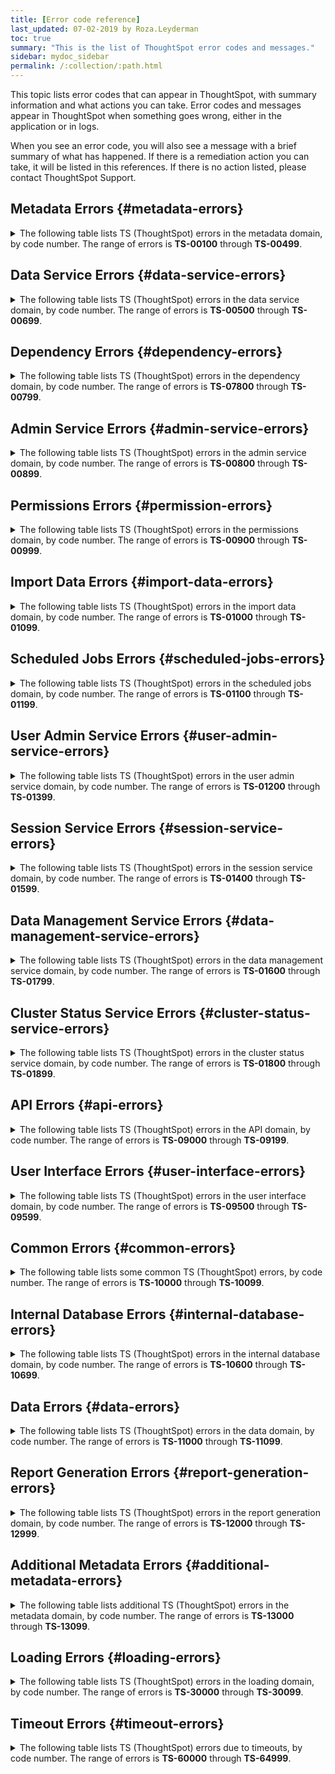 ```yaml
---
title: [Error code reference]
last_updated: 07-02-2019 by Roza.Leyderman
toc: true
summary: "This is the list of ThoughtSpot error codes and messages."
sidebar: mydoc_sidebar
permalink: /:collection/:path.html
---
```

This topic lists error codes that can appear in ThoughtSpot, with summary information and what actions you can take.
Error codes and messages appear in ThoughtSpot when something goes wrong, either in the application or in logs.

When you see an error code, you will also see a message with a brief summary of what has happened. If there is a remediation action you can take, it will be listed in this references. If there is no action listed, please contact ThoughtSpot Support.

## Metadata Errors {#metadata-errors}
<details>
<summary>The following table lists TS (ThoughtSpot) errors in the metadata domain, by code number. The range of errors is <strong>TS-00100</strong> through <strong>TS-00499</strong>.</summary>
<table>
<colgroup>
<col width="10%" />
<col width="10%" />
<col width="35%" />
<col width="35%" />
<col width="10%" />
</colgroup>
  <tr>
    <th>Code</th>
    <th>Severity</th>
    <th>Summary</th>
    <th>Details</th>
    <th>Action</th>
  </tr>
  <tr>
    <td>TS-00100</td>
    <td>INFO</td>
    <td>Success. {1} has been added to {2}. \# {1} – name of visualization \# {2} – {name/link to pinboard}</td>
    <td>None</td>
    <td>None</td>
  </tr>
  <tr>
    <td>TS-00101</td>
    <td>ERROR</td>
    <td>Failure adding {1} to {2}</td>
    <td>Visualization could not be added to {2} \# {1} – name of visualization \# {2} – name/link to pinboard</td>
    <td>None</td>
  </tr>
  <tr>
    <td>TS-00102</td>
    <td>ERROR</td>
    <td>Failure adding {1} to {2} due to corruption</td>
    <td>{1} could not be added to {2} as the pinboard has one or more invalid visualizations</td>
    <td>Please try again after removing the invalid visualization(s) from {2} \# {1} – name of visualization \# {2} – name/link to pinboard</td>
  </tr>
  <tr>
    <td>TS-00103</td>
    <td>INFO</td>
    <td>Success. Visualization has been deleted from {1}. 1 – name/link to pinboard</td>
    <td>None</td>
    <td>None</td>
  </tr>
  <tr>
    <td>TS-00104</td>
    <td>ERROR</td>
    <td>Failure deleting visual from {1}</td>
    <td>Visualization could not be deleted from the pinboard. 1 – name/link to pinboard</td>
    <td>None</td>
  </tr>
  <tr>
    <td>TS-00105</td>
    <td>ERROR</td>
    <td>Failure deleting visual from {1} due to corruption</td>
    <td>Visualization could not be deleted from {1} as the pinboard has one or more invalid visualizations. 1 – name/link to pinboard</td>
    <td>Please try again after removing the invalid visualization(s) from the pinboard</td>
  </tr>
  <tr>
    <td>TS-00106</td>
    <td>INFO</td>
    <td>Success. {1} created successfully. 1 – name/link to pinboard</td>
    <td>None</td>
    <td>None</td>
  </tr>
  <tr>
    <td>TS-00107</td>
    <td>ERROR</td>
    <td>Failure creating {1}. 1 – name/link to pinboard</td>
    <td>Uh oh. We’re not sure what happened. Please email the trace file to {adminEmail}.</td>
    <td>None</td>
  </tr>
  <tr>
    <td>TS-00108</td>
    <td>INFO</td>
    <td>Sticker created successfully.</td>
    <td>None</td>
    <td>None</td>
  </tr>
  <tr>
    <td>TS-00109</td>
    <td>ERROR</td>
    <td>Failure creating the sticker.</td>
    <td>Uh oh. We’re not sure what happened. Please email the trace file to {adminEmail}.</td>
    <td>None</td>
  </tr>
  <tr>
    <td>TS-00110</td>
    <td>INFO</td>
    <td>Sticker deleted successfully.</td>
    <td>None</td>
    <td>None</td>
  </tr>
  <tr>
    <td>TS-00111</td>
    <td>ERROR</td>
    <td>Failure deleting sticker.</td>
    <td>Uh oh. We’re not sure what happened. Please email the trace file to {adminEmail}.</td>
    <td>None</td>
  </tr>
  <tr>
    <td>TS-00112</td>
    <td>INFO</td>
    <td>Pinboards deleted successfully.</td>
    <td>None</td>
    <td>None</td>
  </tr>
  <tr>
    <td>TS-00113</td>
    <td>ERROR</td>
    <td>Failure deleting pinboards</td>
    <td>Uh oh. We’re not sure what happened. Please email the trace file to {adminEmail}.</td>
    <td>None</td>
  </tr>
  <tr>
    <td>TS-00114</td>
    <td>INFO</td>
    <td>Answers deleted successfully.</td>
    <td>None</td>
    <td>None</td>
  </tr>
  <tr>
    <td>TS-00115</td>
    <td>ERROR</td>
    <td>Failure deleting answers</td>
    <td>Uh oh. We’re not sure what happened. Please email the trace file to {adminEmail}.</td>
    <td>None</td>
  </tr>
  <tr>
    <td>TS-00116</td>
    <td>INFO</td>
    <td>Tables deleted successfully.</td>
    <td>None</td>
    <td>None</td>
  </tr>
  <tr>
    <td>TS-00117</td>
    <td>ERROR</td>
    <td>Failure deleting tables</td>
    <td>Uh oh. We’re not sure what happened. Please email the trace file to {adminEmail}.</td>
    <td>None</td>
  </tr>
  <tr>
    <td>TS-00118</td>
    <td>INFO</td>
    <td>Relationship created successfully.</td>
    <td>None</td>
    <td>None</td>
  </tr>
  <tr>
    <td>TS-00119</td>
    <td>ERROR</td>
    <td>Failure creating relationship</td>
    <td>Uh oh. We’re not sure what happened. Please email the trace file to {adminEmail}.</td>
    <td>None</td>
  </tr>
  <tr>
    <td>TS-00120</td>
    <td>INFO</td>
    <td>Relationship updated successfully.</td>
    <td>None</td>
    <td>None</td>
  </tr>
  <tr>
    <td>TS-00121</td>
    <td>ERROR</td>
    <td>Failure updating the relationship</td>
    <td>Uh oh. We’re not sure what happened. Please email the trace file to {adminEmail}.</td>
    <td>None</td>
  </tr>
  <tr>
    <td>TS-00122</td>
    <td>INFO</td>
    <td>Relationship deleted successfully.</td>
    <td>None</td>
    <td>None</td>
  </tr>
  <tr>
    <td>TS-00123</td>
    <td>ERROR</td>
    <td>Failure deleting the relationship</td>
    <td>Uh oh. We’re not sure what happened. Please email the trace file to {adminEmail}.</td>
    <td>None</td>
  </tr>
  <tr>
    <td>TS-00124</td>
    <td>ERROR</td>
    <td>Failure fetching details for table</td>
    <td>Uh oh. We’re not sure what happened. Please email the trace file to {adminEmail}.</td>
    <td>None</td>
  </tr>
  <tr>
    <td>TS-00125</td>
    <td>ERROR</td>
    <td>Failure fetching details for the tables</td>
    <td>Uh oh. We’re not sure what happened. Please email the trace file to {adminEmail}.</td>
    <td>None</td>
  </tr>
  <tr>
    <td>TS-00126</td>
    <td>ERROR</td>
    <td>Failure fetching details for datasource</td>
    <td>Uh oh. We’re not sure what happened. Please email the trace file to {adminEmail}.</td>
    <td>None</td>
  </tr>
  <tr>
    <td>TS-00127</td>
    <td>ERROR</td>
    <td>Failure fetching details for datasources</td>
    <td>Uh oh. We’re not sure what happened. Please email the trace file to {adminEmail}.</td>
    <td>None</td>
  </tr>
  <tr>
    <td>TS-00128</td>
    <td>ERROR</td>
    <td>Failure fetching details for metadata items</td>
    <td>Uh oh. We’re not sure what happened. Please email the trace file to {adminEmail}.</td>
    <td>None</td>
  </tr>
  <tr>
    <td>TS-00129</td>
    <td>ERROR</td>
    <td>Failure opening the answer</td>
    <td>Uh oh. We’re not sure what happened. Please email the trace file to {adminEmail}.</td>
    <td>None</td>
  </tr>
  <tr>
    <td>TS-00130</td>
    <td>ERROR</td>
    <td>Failure opening the pinboard</td>
    <td>Uh oh. We’re not sure what happened. Please email the trace file to {adminEmail}.</td>
    <td>None</td>
  </tr>
  <tr>
    <td>TS-00131</td>
    <td>ERROR</td>
    <td>Failure opening the worksheet</td>
    <td>Uh oh. We’re not sure what happened. Please email the trace file to {adminEmail}.</td>
    <td>None</td>
  </tr>
  <tr>
    <td>TS-00132</td>
    <td>INFO</td>
    <td>Table saved successfully.</td>
    <td>None</td>
    <td>None</td>
  </tr>
  <tr>
    <td>TS-00133</td>
    <td>ERROR</td>
    <td>There was a problem saving the table</td>
    <td>Uh oh. We’re not sure what happened. Please email the trace file to {adminEmail}.</td>
    <td>None</td>
  </tr>
  <tr>
    <td>TS-00134</td>
    <td>INFO</td>
    <td>Visualization update successful</td>
    <td>None</td>
    <td>None</td>
  </tr>
  <tr>
    <td>TS-00135</td>
    <td>ERROR</td>
    <td>Visualization failed to update</td>
    <td>Uh oh. We’re not sure what happened. Please email the trace file to {adminEmail}.</td>
    <td>None</td>
  </tr>
  <tr>
    <td>TS-00136</td>
    <td>INFO</td>
    <td>{1} saved 1 – name of answer</td>
    <td>None</td>
    <td>None</td>
  </tr>
  <tr>
    <td>TS-00137</td>
    <td>ERROR</td>
    <td>{1} could not be saved 1 – name of answer</td>
    <td>Uh oh. We’re not sure what happened. Please email the trace file to {adminEmail}.</td>
    <td>None</td>
  </tr>
  <tr>
    <td>TS-00138</td>
    <td>INFO</td>
    <td>{1} saved 1 - name of pinboard / link</td>
    <td>None</td>
    <td>None</td>
  </tr>
  <tr>
    <td>TS-00139</td>
    <td>ERROR</td>
    <td>{1} could not be saved 1 - name of pinboard / link</td>
    <td>Uh oh. We’re not sure what happened. Please email the trace file to {adminEmail}.</td>
    <td>None</td>
  </tr>
  <tr>
    <td>TS-00140</td>
    <td>INFO</td>
    <td>{1} saved 1 – name of worksheet</td>
    <td>None</td>
    <td>None</td>
  </tr>
  <tr>
    <td>TS-00141</td>
    <td>ERROR</td>
    <td>{1} could not be saved 1 – name of worksheet</td>
    <td>Uh oh. We’re not sure what happened. Please email the trace file to {adminEmail}.</td>
    <td>None</td>
  </tr>
  <tr>
    <td>TS-00142</td>
    <td>INFO</td>
    <td>{1} saved 1 – name of answer</td>
    <td>None</td>
    <td>None</td>
  </tr>
  <tr>
    <td>TS-00143</td>
    <td>ERROR</td>
    <td>{1} could not be saved</td>
    <td>Uh oh. We’re not sure what happened. Please email the trace file to {adminEmail}. 1 – name of answer</td>
    <td>None</td>
  </tr>
  <tr>
    <td>TS-00144</td>
    <td>INFO</td>
    <td>{1} saved 1 – name/link to pinboard</td>
    <td>None</td>
    <td>None</td>
  </tr>
  <tr>
    <td>TS-00145</td>
    <td>ERROR</td>
    <td>{1} could not be saved</td>
    <td>Uh oh. We’re not sure what happened. Please email the trace file to {adminEmail}. 1 – name of pinboard</td>
    <td>None</td>
  </tr>
  <tr>
    <td>TS-00146</td>
    <td>INFO</td>
    <td>Worksheet saved</td>
    <td>None</td>
    <td>None</td>
  </tr>
  <tr>
    <td>TS-00147</td>
    <td>ERROR</td>
    <td>Worksheet could not be saved</td>
    <td>Uh oh. We’re not sure what happened. Please email the trace file to {adminEmail}.</td>
    <td>None</td>
  </tr>
  <tr>
    <td>TS-00148</td>
    <td>INFO</td>
    <td>Sticker updated</td>
    <td>None</td>
    <td>None</td>
  </tr>
  <tr>
    <td>TS-00149</td>
    <td>ERROR</td>
    <td>The sticker could not be updated</td>
    <td>Uh oh. We’re not sure what happened. Please email the trace file to {adminEmail}.</td>
    <td>None</td>
  </tr>
  <tr>
    <td>TS-00150</td>
    <td>INFO</td>
    <td>Successfully assigned sticker</td>
    <td>None</td>
    <td>None</td>
  </tr>
  <tr>
    <td>TS-00151</td>
    <td>ERROR</td>
    <td>The sticker could not be assigned</td>
    <td>Uh oh. We’re not sure what happened. Please email the trace file to {adminEmail}.</td>
    <td>None</td>
  </tr>
  <tr>
    <td>TS-00152</td>
    <td>INFO</td>
    <td>Successfully unassigned sticker</td>
    <td>None</td>
    <td>None</td>
  </tr>
  <tr>
    <td>TS-00153</td>
    <td>ERROR</td>
    <td>The sticker could not be unassigned</td>
    <td>Uh oh. We’re not sure what happened. Please email the trace file to {adminEmail}.</td>
    <td>None</td>
  </tr>
  <tr>
    <td>TS-00154</td>
    <td>ERROR</td>
    <td>Failed to fetch metadata list</td>
    <td>Uh oh. We’re not sure what happened. Please email the trace file to {adminEmail}.</td>
    <td>None</td>
  </tr>
  <tr>
    <td>TS-00155</td>
    <td>ERROR</td>
    <td>Failed to fetch table list</td>
    <td>Uh oh. We’re not sure what happened. Please email the trace file to {adminEmail}.</td>
    <td>None</td>
  </tr>
  <tr>
    <td>TS-00156</td>
    <td>ERROR</td>
    <td>Failed to fetch relationship list</td>
    <td>Uh oh. We’re not sure what happened. Please email the trace file to {adminEmail}.</td>
    <td>None</td>
  </tr>
  <tr>
    <td>TS-00157</td>
    <td>ERROR</td>
    <td>Failed to fetch answer list</td>
    <td>Uh oh. We’re not sure what happened. Please email the trace file to {adminEmail}.</td>
    <td>None</td>
  </tr>
  <tr>
    <td>TS-00158</td>
    <td>ERROR</td>
    <td>Failed to fetch pinboard list</td>
    <td>Uh oh. We’re not sure what happened. Please email the trace file to {adminEmail}.</td>
    <td>None</td>
  </tr>
  <tr>
    <td>TS-00159</td>
    <td>ERROR</td>
    <td>Failed to fetch worksheet list</td>
    <td>Uh oh. We’re not sure what happened. Please email the trace file to {adminEmail}.</td>
    <td>None</td>
  </tr>
  <tr>
    <td>TS-00160</td>
    <td>ERROR</td>
    <td>Failed to fetch aggregated worksheet list</td>
    <td>Uh oh. We’re not sure what happened. Please email the trace file to {adminEmail}.</td>
    <td>None</td>
  </tr>
  <tr>
    <td>TS-00161</td>
    <td>ERROR</td>
    <td>Failed to fetch imported data list</td>
    <td>Uh oh. We’re not sure what happened. Please email the trace file to {adminEmail}.</td>
    <td>None</td>
  </tr>
  <tr>
    <td>TS-00162</td>
    <td>ERROR</td>
    <td>Failed to fetch system table list</td>
    <td>Uh oh. We’re not sure what happened. Please email the trace file to {adminEmail}.</td>
    <td>None</td>
  </tr>
  <tr>
    <td>TS-00163</td>
    <td>ERROR</td>
    <td>Failed to DB view list</td>
    <td>Uh oh. We’re not sure what happened. Please email the trace file to {adminEmail}.</td>
    <td>None</td>
  </tr>
  <tr>
    <td>TS-00164</td>
    <td>ERROR</td>
    <td>Failed to fetch data source list</td>
    <td>Uh oh. We’re not sure what happened. Please email the trace file to {adminEmail}.</td>
    <td>None</td>
  </tr>
  <tr>
    <td>TS-00165</td>
    <td>ERROR</td>
    <td>Failed to fetch column list</td>
    <td>Uh oh. We’re not sure what happened. Please email the trace file to {adminEmail}.</td>
    <td>None</td>
  </tr>
  <tr>
    <td>TS-00166</td>
    <td>ERROR</td>
    <td>Failed to label list</td>
    <td>Uh oh. We’re not sure what happened. Please email the trace file to {adminEmail}.</td>
    <td>None</td>
  </tr>
  <tr>
    <td>TS-00167</td>
    <td>ERROR</td>
    <td>Failed to fetch answer</td>
    <td>Uh oh. We’re not sure what happened. Please email the trace file to {adminEmail}.</td>
    <td>None</td>
  </tr>
  <tr>
    <td>TS-00168</td>
    <td>ERROR</td>
    <td>Failed to fetch worksheet</td>
    <td>Uh oh. We’re not sure what happened. Please email the trace file to {adminEmail}.</td>
    <td>None</td>
  </tr>
  <tr>
    <td>TS-00169</td>
    <td>INFO</td>
    <td>Aggregated worksheet {1} created 1 – name of aggregated worksheet</td>
    <td>None</td>
    <td>None</td>
  </tr>
  <tr>
    <td>TS-00170</td>
    <td>ERROR</td>
    <td>Failure creating Aggregated Worksheet.</td>
    <td>Uh oh. We’re not sure what happened. Please email the trace file to {adminEmail}.</td>
    <td>None</td>
  </tr>
  <tr>
    <td>TS-00171</td>
    <td>INFO</td>
    <td>{1} updated 1 – name of aggregated worksheet</td>
    <td>None</td>
    <td>None</td>
  </tr>
  <tr>
    <td>TS-00172</td>
    <td>ERROR</td>
    <td>{1} failed to update 1 – name of aggregated worksheet</td>
    <td>Uh oh. We’re not sure what happened. Please email the trace file to {adminEmail}.</td>
    <td>None</td>
  </tr>
  <tr>
    <td>TS-00173</td>
    <td>ERROR</td>
    <td>{1} failed to update 1 – name of the formula</td>
    <td>Uh oh. We’re not sure what happened. Please email the trace file to {adminEmail}.</td>
    <td>None</td>
  </tr>
  <tr>
    <td>TS-00174</td>
    <td>ERROR</td>
    <td>Comments cannot be fetched</td>
    <td>Failed to save client state</td>
    <td>None</td>
  </tr>
  <tr>
    <td>TS-00175</td>
    <td>ERROR</td>
    <td>Comment cannot be created</td>
    <td>Uh oh. We’re not sure what happened. Please email the trace file to {adminEmail}.</td>
    <td>None</td>
  </tr>
  <tr>
    <td>TS-00176</td>
    <td>ERROR</td>
    <td>Comment cannot be updated</td>
    <td>Uh oh. We’re not sure what happened. Please email the trace file to {adminEmail}.</td>
    <td>None</td>
  </tr>
  <tr>
    <td>TS-00177</td>
    <td>ERROR</td>
    <td>Comment cannot be deleted</td>
    <td>Uh oh. We’re not sure what happened. Please email the trace file to {adminEmail}.</td>
    <td>None</td>
  </tr>
  <tr>
    <td>TS-00178</td>
    <td>INFO</td>
    <td>Rule saved successfully</td>
    <td>None</td>
    <td>None</td>
  </tr>
  <tr>
    <td>TS-00179</td>
    <td>ERROR</td>
    <td>Rule could not be saved</td>
    <td>We're not sure what happened. Please email the trace file to {adminEmail}.</td>
    <td>None</td>
  </tr>
  <tr>
    <td>TS-00180</td>
    <td>INFO</td>
    <td>Rule deleted successfully</td>
    <td>None</td>
    <td>None</td>
  </tr>
  <tr>
    <td>TS-00181</td>
    <td>ERROR</td>
    <td>Rule could not be deleted</td>
    <td>We're not sure what happened. Please email the trace file to {adminEmail}.</td>
    <td>None</td>
  </tr>
  <tr>
    <td>TS-00182</td>
    <td>INFO</td>
    <td>Item deleted successfully.</td>
    <td>None</td>
    <td>None</td>
  </tr>
  <tr>
    <td>TS-00183</td>
    <td>ERROR</td>
    <td>Item could not be deleted.</td>
    <td>We're not sure what happened. Please email the trace file to {adminEmail}.</td>
    <td>None</td>
  </tr>
  <tr>
    <td>TS-00184</td>
    <td>INFO</td>
    <td>Related link created successfully.</td>
    <td>None</td>
    <td>None</td>
  </tr>
  <tr>
    <td>TS-00185</td>
    <td>ERROR</td>
    <td>Related link could not be created.</td>
    <td>Uh oh. We're not sure what happened. Please click 'Report Problem' to email a report to your administrator, {adminEmail}.</td>
    <td>None</td>
  </tr>
  <tr>
    <td>TS-00186</td>
    <td>INFO</td>
    <td>Related link updated successfully.</td>
    <td>None</td>
    <td>None</td>
  </tr>
  <tr>
    <td>TS-00187</td>
    <td>ERROR</td>
    <td>Related link could not be updated.</td>
    <td>Uh oh. We're not sure what happened. Please click 'Report Problem' to email a report to your administrator, {adminEmail}.</td>
    <td>None</td>
  </tr>
  <tr>
    <td>TS-00188</td>
    <td>INFO</td>
    <td>Related link deleted successfully.</td>
    <td>None</td>
    <td>None</td>
  </tr>
  <tr>
    <td>TS-00189</td>
    <td>ERROR</td>
    <td>Related link could not be deleted.</td>
    <td>Uh oh. We're not sure what happened. Please click 'Report Problem' to email a report to your administrator, {adminEmail}.</td>
    <td>None</td>
  </tr>
  <tr>
    <td>TS-00190</td>
    <td>INFO</td>
    <td>Related link detail fetched successfully.</td>
    <td>None</td>
    <td>None</td>
  </tr>
  <tr>
    <td>TS-00191</td>
    <td>ERROR</td>
    <td>Related link detail could not be fetched.</td>
    <td>Uh oh. We're not sure what happened. Please click 'Report Problem' to email a report to your administrator, {adminEmail}.</td>
    <td>None</td>
  </tr>
</table>
</details>

##  Data Service Errors {#data-service-errors}
<details>
<summary>The following table lists TS (ThoughtSpot) errors in the data service domain, by code number. The range of errors is <strong>TS-00500</strong> through <strong>TS-00699</strong>.</summary>

<table>
<colgroup>
<col width="10%" />
<col width="10%" />
<col width="35%" />
<col width="35%" />
<col width="10%" />
</colgroup>
  <tr>
    <th>Code</th>
    <th>Severity</th>
    <th>Summary</th>
    <th>Details</th>
    <th>Action</th>
  </tr>
<tr>
  <td>TS-00500</td>
  <td>ERROR</td>
  <td>Failed to fetch leaf level data</td>
  <td>Failed to fetch leaf level data.</td>
  <td>None</td>
</tr>
<tr>
  <td>TS-00501</td>
  <td>ERROR</td>
  <td>Failed to fetch excel data</td>
  <td>Failed to fetch excel data.</td>
  <td>None</td>
</tr>
<tr>
  <td>TS-00502</td>
  <td>ERROR</td>
  <td>Failed to fetch visualization data</td>
  <td>Failed to fetch visuzliation data.</td>
  <td>None</td>
</tr>
<tr>
  <td>TS-00503</td>
  <td>ERROR</td>
  <td>Failed to fetch visualizations data</td>
  <td>Failed to fetch data for visualizations.</td>
  <td>None</td>
</tr>
<tr>
  <td>TS-00504</td>
  <td>ERROR</td>
  <td>Failed to fetch chart data</td>
  <td>Failed to fetch table data.</td>
  <td>None</td>
</tr>
<tr>
  <td>TS-00505</td>
  <td>ERROR</td>
  <td>Failed to fetch table data</td>
  <td>Failed to fetch table data.</td>
  <td>None</td>
</tr>
<tr>
  <td>TS-00506</td>
  <td>ERROR</td>
  <td>Failed to fetch worksheet data</td>
  <td>Failed to fetch worksheet data.</td>
  <td>None</td>
</tr>
<tr>
  <td>TS-00507</td>
  <td>ERROR</td>
  <td>Failed to fetch filter data</td>
  <td>Failed to fetch filter data.</td>
  <td>None</td>
</tr>
<tr>
  <td>TS-00508</td>
  <td>ERROR</td>
  <td>Failed to fetch headline data</td>
  <td>Failed to fetch filter data.</td>
  <td>None</td>
</tr>
<tr>
  <td>TS-00509</td>
  <td>ERROR</td>
  <td>Failed to fetch natural query</td>
  <td>Failed to fetch natural query.</td>
  <td>None</td>
</tr>
<tr>
  <td>TS-00510</td>
  <td>INFO</td>
  <td>File upload successful</td>
  <td>None</td>
  <td>None</td>
</tr>
<tr>
  <td>TS-00511</td>
  <td>ERROR</td>
  <td>Failed to upload file</td>
  <td>Failed to upload</td>
  <td>None</td>
</tr>
<tr>
  <td>TS-00512</td>
  <td>ERROR</td>
  <td>The pinboard data could not be exported to pdf.</td>
  <td>Uh oh. We're not sure what happened. Please click 'Report Problem' to email a report to your administrator, {adminEmail}.</td>
  <td>None</td>
 </tr>
 </table>
</details>

## Dependency Errors {#dependency-errors}
<details>
<summary>The following table lists TS (ThoughtSpot) errors in the dependency domain, by code number. The range of errors is <strong>TS-07800</strong> through <strong>TS-00799</strong>.</summary>
<table>
<colgroup>
<col width="10%" />
<col width="10%" />
<col width="35%" />
<col width="35%" />
<col width="10%" />
</colgroup>
  <tr>
    <th>Code</th>
    <th>Severity</th>
    <th>Summary</th>
    <th>Details</th>
    <th>Action</th>
  </tr>
<tr>
    <td>TS-00700</td>
    <td>ERROR</td>
    <td>Failure fetching table dependents</td>
    <td>Failed to fetch dependents for the table.</td>
    <td>None</td>
</tr>
<tr>
    <td>TS-00701</td>
    <td>ERROR</td>
    <td>Failure fetching column dependents</td>
    <td>Failed to fetch dependents for the column.</td>
    <td>None</td>
</tr>
<tr>
    <td>TS-00702</td>
    <td>ERROR</td>
    <td>Failure fetching incomplete items</td>
    <td>Failed to fetch incomplete items.</td>
    <td>None</td>
</tr>
</table>
</details>

## Admin Service Errors {#admin-service-errors}
<details>
<summary>The following table lists TS (ThoughtSpot) errors in the admin service domain, by code number. The range of errors is <strong>TS-00800</strong> through <strong>TS-00899</strong>.</summary>
<table>
<colgroup>
<col width="10%" />
<col width="10%" />
<col width="35%" />
<col width="35%" />
<col width="10%" />
</colgroup>
  <tr>
    <th>Code</th>
    <th>Severity</th>
    <th>Summary</th>
    <th>Details</th>
    <th>Action</th>
  </tr>
<tr>
   <td>TS-00800</td>
   <td>ERROR</td>
   <td>Failure fetching MemCache stats</td>
   <td>Failed to fetch MemCache stats.</td>
   <td>None</td>
 </tr>
 <tr>
   <td>TS-00801</td>
   <td>ERROR</td>
   <td>Failure MemCache Clear</td>
   <td>Failed to clear MemCache.</td>
   <td>None</td>
</tr>
<tr>
   <td>TS-00802</td>
   <td>ERROR</td>
   <td>Failure searching from MemCache</td>
   <td>Failed to search from MemCache.</td>
   <td>None</td>
</tr>
<tr>
   <td>TS-00803</td>
   <td>ERROR</td>
   <td>Failure fetching Loggers</td>
   <td>Failed to fetch Loggers.</td>
   <td>None</td>
</tr>
<tr>
   <td>TS-00804</td>
   <td>ERROR</td>
   <td>Failure setting LogLevel</td>
   <td>Failed to set Log Level.</td>
   <td>None</td>
</tr>
<tr>
   <td>TS-00805</td>
   <td>ERROR</td>
   <td>Failure getting debug info</td>
   <td>Failed to get debug info.</td>
   <td>None</td>
</tr>
<tr>
   <td>TS-00806</td>
   <td>INFO</td>
   <td>Memcache cleared successfully</td>
   <td>None</td>
   <td>None</td>
</tr>
<tr>
   <td>TS-00807</td>
   <td>INFO</td>
   <td>Log level set successfully</td>
   <td>None</td>
   <td>None</td>
</tr>
<tr>
   <td>TS-00808</td>
   <td>ERROR</td>
   <td>Failed to report problem</td>
   <td>None</td>
   <td>None</td>
</tr>
<tr>
   <td>TS-00809</td>
   <td>INFO</td>
   <td>Problem reported successfully</td>
   <td>None</td>
   <td>None</td>
</tr>
</table>
</details>

## Permissions Errors {#permission-errors}
<details>
<summary>The following table lists TS (ThoughtSpot) errors in the permissions domain, by code number. The range of errors is <strong>TS-00900</strong> through <strong>TS-00999</strong>.</summary>
<table>
<colgroup>
<col width="10%" />
<col width="10%" />
<col width="35%" />
<col width="35%" />
<col width="10%" />
</colgroup>
  <tr>
    <th>Code</th>
    <th>Severity</th>
    <th>Summary</th>
    <th>Details</th>
    <th>Action</th>
  </tr>
<tr>
   <td>TS-00900</td>
   <td>ERROR</td>
   <td>Failure fetching table permissions</td>
   <td>Failed to fetch table permissions.</td>
   <td>None</td>
</tr>
<tr>
   <td>TS-00901</td>
   <td>ERROR</td>
   <td>Failure fetching answer permissions</td>
   <td>Failed to fetch answer permissions.</td>
   <td>None</td>
</tr>
<tr>
   <td>TS-00902</td>
   <td>ERROR</td>
   <td>Failure fetching pinboard permissions</td>
   <td>Failed to fetch pinboard permissions.</td>
   <td>None</td>
</tr>
<tr>
   <td>TS-00903</td>
   <td>ERROR</td>
   <td>Failure getting metadata permissions</td>
   <td>Failed to get metadata permissions.</td>
   <td>None</td>
</tr>
</table>
</details>

## Import Data Errors {#import-data-errors}
<details>
<summary>The following table lists TS (ThoughtSpot) errors in the import data domain, by code number. The range of errors is <strong>TS-01000</strong> through <strong>TS-01099</strong>.</summary>
<table>
<colgroup>
<col width="10%" />
<col width="10%" />
<col width="35%" />
<col width="35%" />
<col width="10%" />
</colgroup>
<tr>
  <th>Code</th>
  <th>Severity</th>
  <th>Summary</th>
  <th>Details</th>
  <th>Action</th>
</tr>
 <tr>
  <td>TS-01000</td>
  <td>ERROR</td>
  <td>Data caching failed</td>
  <td>Data caching failed.</td>
  <td>None</td>
 </tr>
 <tr>
  <td>TS-01001</td>
  <td>ERROR</td>
  <td>Read Columns failed.</td>
  <td>Failed to read columns.</td>
  <td>None</td>
 </tr>
 <tr>
  <td>TS-01002</td>
  <td>ERROR</td>
  <td>Failed to read keys.</td>
  <td>Failed to read keys.</td>
  <td>None</td>
 </tr>
 <tr>
  <td>TS-01003</td>
  <td>ERROR</td>
  <td>Failed to read relationships.</td>
  <td>Failed to read relationships.</td>
  <td>None</td>
 </tr>
 <tr>
  <td>TS-01004</td>
  <td>ERROR</td>
  <td>Failed to load data.</td>
  <td>Failed to load data.</td>
  <td>None</td>
 </tr>
 <tr>
  <td>TS-01005</td>
  <td>ERROR</td>
  <td>Failed to create table.</td>
  <td>Failed to create table.</td>
  <td>None</td>
 </tr>
 <tr>
  <td>TS-01006</td>
  <td>ERROR</td>
  <td>Failed to fetch data rows.</td>
  <td>Failed to fetch data rows.</td>
  <td>None</td>
 </tr>
 <tr>
  <td>TS-01007</td>
  <td>ERROR</td>
  <td>Failed to delete files.</td>
  <td>Failed to fetch data rows.</td>
  <td>None</td>
 </tr>
 <tr>
  <td>TS-01008</td>
  <td>ERROR</td>
  <td>Failed to abort create table.</td>
  <td>Failed to abort create table.</td>
  <td>None</td>
 </tr>
 <tr>
  <td>TS-01009</td>
  <td>ERROR</td>
  <td>Failed to create schema.</td>
  <td>Failed to create schema.</td>
  <td>None</td>
 </tr>
 <tr>
  <td>TS-01010</td>
  <td>ERROR</td>
  <td>Failed to fetch table models.</td>
  <td>Failed to fetch table models.</td>
  <td>None</td>
 </tr>
 <tr>
  <td>TS-01011</td>
  <td>ERROR</td>
  <td>Failed to fetch sample values.</td>
  <td>Failed to fetch sample values.</td>
  <td>None</td>
 </tr>
</table>
</details>

## Scheduled Jobs Errors {#scheduled-jobs-errors}
<details>
<summary>The following table lists TS (ThoughtSpot) errors in the scheduled jobs domain, by code number. The range of errors is <strong>TS-01100</strong> through <strong>TS-01199</strong>.</summary>

<table>
<colgroup>
<col width="10%" />
<col width="10%" />
<col width="35%" />
<col width="10%" />
<col width="35%" />
</colgroup>
 <tr>
  <th>Code</th>
  <th>Severity</th>
  <th>Summary</th>
  <th>Details</th>
  <th>Action</th>
 </tr>
 <tr>
  <td>TS-01100</td>
  <td>INFO</td>
  <td>The list of jobs.</td>
  <td>None</td>
  <td>Please click 'Report Problem' to email a report to your administrator.</td>
 </tr>
 <tr>
  <td>TS-01110</td>
  <td>INFO</td>
  <td>Successfully created job.</td>
  <td>None</td>
  <td>None</td>
 </tr>
 <tr>
  <td>TS-01111</td>
  <td>ERROR</td>
  <td>The job could not be created.</td>
  <td>None</td>
  <td>Please click 'Report Problem' to email a report to your administrator.</td>
 </tr>
 <tr>
  <td>TS-01112</td>
  <td>INFO</td>
  <td>Successfully updated job.</td>
  <td>None</td>
  <td>None</td>
 </tr>
 <tr>
  <td>TS-01113</td>
  <td>ERROR</td>
  <td>The job could not be updated.</td>
  <td>None</td>
  <td>Please click 'Report Problem' to email a report to your administrator.</td>
 </tr>
 <tr>
  <td>TS-01114</td>
  <td>INFO</td>
  <td>Successfully deleted jobs.</td>
  <td>None</td>
  <td>None</td>
 </tr>
 <tr>
  <td>TS-01115</td>
  <td>ERROR</td>
  <td>The job could not be deleted.</td>
  <td>None</td>
  <td>Please click 'Report Problem' to email a report to your administrator.</td>
 </tr>
 <tr>
  <td>TS-01116</td>
  <td>INFO</td>
  <td>The job was paused.</td>
  <td>None</td>
  <td>None</td>
 </tr>
 <tr>
  <td>TS-01117</td>
  <td>ERROR</td>
  <td>The job could not be paused.</td>
  <td>None</td>
  <td>Please click 'Report Problem' to email a report to your administrator.</td>
 </tr>
 <tr>
  <td>TS-01118</td>
  <td>INFO</td>
  <td>The job was resumed</td>
  <td>None</td>
  <td>None</td>
 </tr>
 <tr>
  <td>TS-01119</td>
  <td>ERROR</td>
  <td>The job could not be resumed.</td>
  <td>None</td>
  <td>Please click 'Report Problem' to email a report to your administrator.</td>
  <td></td>
 </tr>
</table>
</details>

## User Admin Service Errors {#user-admin-service-errors}
<details>
<summary>The following table lists TS (ThoughtSpot) errors in the user admin service domain, by code number. The range of errors is <strong>TS-01200</strong> through <strong>TS-01399</strong>.</summary>

<table>
 <colgroup>
 <col width="10%" />
 <col width="10%" />
 <col width="40%" />
 <col width="40%" />
</colgroup>
 <tr>
  <th>Code</th>
  <th>Severity</th>
  <th>Summary</th>
  <th>Details</th>
  <th>Action</th>
 </tr>
 <tr>
  <td>TS-01200</td>
  <td>ERROR</td>
  <td>Failed to fetch users list</td>
  <td>Failed to fetch users list</td>
  <td>None</td>
 </tr>
 <tr>
  <td>TS-01201</td>
  <td>ERROR</td>
  <td>Failed to fetch groups list</td>
  <td>Failed to fetch groups list</td>
  <td>None</td>
 </tr>
 <tr>
  <td>TS-01202</td>
  <td>ERROR</td>
  <td>Failed to fetch users and groups list</td>
  <td>Failed to fetch users and groups list</td>
  <td>None</td>
 </tr>
 <tr>
  <td>TS-01203</td>
  <td>ERROR</td>
  <td>Successfully created user</td>
  <td>Successfully created user</td>
  <td>None</td>
 </tr>
 <tr>
  <td>TS-01204</td>
  <td>ERROR</td>
  <td>Failed to create user</td>
  <td>Failed to create user</td>
  <td>None</td>
 </tr>
 <tr>
  <td>TS-01205</td>
  <td>ERROR</td>
  <td>Successfully created group</td>
  <td>Successfully created group</td>
  <td>None</td>
 </tr>
 <tr>
  <td>TS-01206</td>
  <td>ERROR</td>
  <td>Failed to create group</td>
  <td>Failed to create group</td>
  <td>None</td>
 </tr>
 <tr>
  <td>TS-01207</td>
  <td>ERROR</td>
  <td>Successfully updated user</td>
  <td>Successfully updated user</td>
  <td>None</td>
 </tr>
 <tr>
  <td>TS-01208</td>
  <td>ERROR</td>
  <td>Failed to update user</td>
  <td>Failed to update user</td>
  <td>None</td>
 </tr>
 <tr>
  <td>TS-01209</td>
  <td>ERROR</td>
  <td>Successfully updated users</td>
  <td>Successfully updated users</td>
  <td>None</td>
 </tr>
 <tr>
  <td>TS-01210</td>
  <td>ERROR</td>
  <td>Failed to update users</td>
  <td>Failed to update users</td>
  <td>None</td>
 </tr>
 <tr>
  <td>TS-01211</td>
  <td>ERROR</td>
  <td>Successfully updated group</td>
  <td>Successfully updated group</td>
  <td>None</td>
 </tr>
 <tr>
  <td>TS-01212</td>
  <td>ERROR</td>
  <td>Failed to update group</td>
  <td>Failed to update group</td>
  <td>None</td>
 </tr>
 <tr>
  <td>TS-01213</td>
  <td>ERROR</td>
  <td>Successfully updated password</td>
  <td>Successfully updated password</td>
  <td>None</td>
 </tr>
 <tr>
  <td>TS-01214</td>
  <td>ERROR</td>
  <td>Failed to update password</td>
  <td>Failed to update password</td>
  <td>None</td>
 </tr>
 <tr>
  <td>TS-01215</td>
  <td>ERROR</td>
  <td>Successfully deleted users</td>
  <td>Successfully deleted users</td>
  <td>None</td>
 </tr>
 <tr>
  <td>TS-01216</td>
  <td>ERROR</td>
  <td>Failed to delete users</td>
  <td>Failed to delete users</td>
  <td>None</td>
 </tr>
 <tr>
  <td>TS-01217</td>
  <td>ERROR</td>
  <td>Successfully deleted groups</td>
  <td>Successfully deleted groups</td>
  <td>None</td>
 </tr>
 <tr>
  <td>TS-01218</td>
  <td>ERROR</td>
  <td>Failed to delete groups</td>
  <td>Failed to delete groups</td>
  <td>None</td>
 </tr>
 <tr>
  <td>TS-01219</td>
  <td>ERROR</td>
  <td>Successfully assigned users to groups</td>
  <td>Successfully assigned users to groups</td>
  <td>None</td>
 </tr>
 <tr>
  <td>TS-01220</td>
  <td>ERROR</td>
  <td>Failed to assign users to groups</td>
  <td>Failed to assign users to groups</td>
  <td>None</td>
 </tr>
 <tr>
  <td>TS-01221</td>
  <td>ERROR</td>
  <td>Failed to fetch profile pic</td>
  <td>Failed to fetch profile pic</td>
  <td>None</td>
 </tr>
 <tr>
  <td>TS-01222</td>
  <td>INFO</td>
  <td>Successfully uploaded profile pic</td>
  <td>None</td>
  <td>None</td>
 </tr>
 <tr>
  <td>TS-01223</td>
  <td>ERROR</td>
  <td>Failed to upload profile pic</td>
  <td>Failed to upload profile pic</td>
  <td>None</td>
 </tr>
 <tr>
  <td>TS-01224</td>
  <td>ERROR</td>
  <td>Successfully assigned groups to group</td>
  <td>Failed to assign user to group</td>
  <td>None</td>
 </tr>
 <tr>
  <td>TS-01228</td>
  <td>ERROR</td>
  <td>Successfully created role</td>
  <td>Successfully created role</td>
  <td>None</td>
 </tr>
 <tr>
  <td>TS-01229</td>
  <td>ERROR</td>
  <td>Failed to create role</td>
  <td>Failed to create role</td>
  <td>None</td>
 </tr>
 <tr>
  <td>TS-01230</td>
  <td>ERROR</td>
  <td>Successfully deleted role</td>
  <td>Successfully deleted role</td>
  <td>None</td>
 </tr>
 <tr>
  <td>TS-01231</td>
  <td>ERROR</td>
  <td>Failed to delete role</td>
  <td>Failed to delete role</td>
  <td>None</td>
 </tr>
 <tr>
  <td>TS-01232</td>
  <td>ERROR</td>
  <td>Successfully updated role</td>
  <td>Successfully updated role</td>
  <td>None</td>
 </tr>
 <tr>
  <td>TS-01233</td>
  <td>ERROR</td>
  <td>Failed to update role</td>
  <td>Failed to update role</td>
  <td>None</td>
 </tr>
</table>
</details>

## Session Service Errors {#session-service-errors}
<details>
<summary>The following table lists TS (ThoughtSpot) errors in the session service domain, by code number. The range of errors is <strong>TS-01400</strong> through <strong>TS-01599</strong>.</summary>

<table>
<colgroup>
<col width="10%" />
<col width="10%" />
<col width="35%" />
<col width="35%" />
<col width="10%" />
</colgroup>
 <tr>
  <th>Code</th>
  <th>Severity</th>
  <th>Summary</th>
  <th>Details</th>
  <th>Action</th>
 </tr>
 <tr>
  <td>TS-01400</td>
  <td>ERROR</td>
  <td>Failed to fetch session info</td>
  <td>Failed to fetch session info</td>
  <td>None</td>
 </tr>
 <tr>
  <td>TS-01401</td>
  <td>ERROR</td>
  <td>Failed to login</td>
  <td>Uh oh. We’re not sure what happened. Please email the trace file to {adminEmail}.</td>
  <td>None</td>
 </tr>
 <tr>
  <td>TS-01402</td>
  <td>ERROR</td>
  <td>Failed to logout</td>
  <td>Failed to logout</td>
  <td>None</td>
 </tr>
 <tr>
  <td>TS-01403</td>
  <td>ERROR</td>
  <td>Failed to save client state</td>
  <td>Failed to save client state</td>
  <td>None</td>
 </tr>
 <tr>
  <td>TS-01404</td>
  <td>ERROR</td>
  <td>Failed to fetch login config</td>
  <td>Failed to fetch login config</td>
  <td>None</td>
 </tr>
 <tr>
  <td>TS-01405</td>
  <td>ERROR</td>
  <td>Failed to fetch slack config</td>
  <td>Failed to fetch slack config</td>
  <td>None</td>
 </tr>
 <tr>
  <td>TS-01406</td>
  <td>ERROR</td>
  <td>Health check failed</td>
  <td>Health check failed</td>
  <td>None</td>
 </tr>
 <tr>
  <td>TS-01407</td>
  <td>ERROR</td>
  <td>Failed to fetch health portal token</td>
  <td>Failed to fetch health portal token</td>
  <td>None</td>
 </tr>
 <tr>
  <td>TS-01408</td>
  <td>ERROR</td>
  <td>The health portal release name could not be retrieved</td>
  <td>Uh oh. We're not sure what happened. Please email the trace file to {adminEmail}.</td>
  <td>None</td>
 </tr>
</table>
</details>

## Data Management Service Errors {#data-management-service-errors}
<details>
<summary>The following table lists TS (ThoughtSpot) errors in the data management service domain, by code number. The range of errors is <strong>TS-01600</strong> through <strong>TS-01799</strong>.</summary>
<table>
<colgroup>
<col width="10%" />
<col width="10%" />
<col width="35%" />
<col width="35%" />
<col width="10%" />
</colgroup>
 <tr>
  <th>Code</th>
  <th>Severity</th>
  <th>Summary</th>
  <th>Details</th>
  <th>Action</th>
 </tr>
 <tr>
  <td>TS-01600</td>
  <td>ERROR</td>
  <td>Failed to fetch data source types</td>
  <td>Failed to fetch data source types</td>
  <td>None</td>
 </tr>
 <tr>
  <td>TS-01601</td>
  <td>ERROR</td>
  <td>Failed to fetch data source sample values</td>
  <td>Failed to fetch data source sample values</td>
  <td>None</td>
 </tr>
 <tr>
  <td>TS-01602</td>
  <td>ERROR</td>
  <td>Failed to delete data source</td>
  <td>Failed to delete data source</td>
  <td>None</td>
 </tr>
 <tr>
  <td>TS-01603</td>
  <td>ERROR</td>
  <td>Failed to execute DDL</td>
  <td>Failed to execute DDL</td>
  <td>None</td>
 </tr>
 <tr>
  <td>TS-01604</td>
  <td>ERROR</td>
  <td>Failed to update schedule</td>
  <td>Failed to update schedule</td>
  <td>None</td>
 </tr>
 <tr>
  <td>TS-01605</td>
  <td>ERROR</td>
  <td>Failed to reload tasks</td>
  <td>Failed to reload tasks</td>
  <td>None</td>
 </tr>
 <tr>
  <td>TS-01606</td>
  <td>ERROR</td>
  <td>Failed to stop tasks</td>
  <td>Failed to stop tasks</td>
  <td>None</td>
 </tr>
 <tr>
  <td>TS-01607</td>
  <td>ERROR</td>
  <td>Failed to get creation DDL</td>
  <td>Failed to get creation DDL</td>
  <td>None</td>
 </tr>
 <tr>
  <td>TS-01608</td>
  <td>ERROR</td>
  <td>Failed to load from data source</td>
  <td>Failed to load from data source</td>
  <td>None</td>
 </tr>
 <tr>
  <td>TS-01609</td>
  <td>ERROR</td>
  <td>Failed to create connection to data source</td>
  <td>Failed to create connection to data source</td>
  <td>None</td>
 </tr>
 <tr>
  <td>TS-01610</td>
  <td>ERROR</td>
  <td>Failed to create data source</td>
  <td>Failed to create data source</td>
  <td>None</td>
 </tr>
 <tr>
  <td>TS-01611</td>
  <td>ERROR</td>
  <td>Failed to connect to data source</td>
  <td>Failed to connect to data source</td>
  <td>None</td>
 </tr>
 <tr>
  <td>TS-01612</td>
  <td>ERROR</td>
  <td>Failed to get data source connection field info</td>
  <td>Failed to get data source connection field info</td>
  <td>None</td>
 </tr>
 <tr>
  <td>TS-01613</td>
  <td>ERROR</td>
  <td>Failed to get connection list for data source</td>
  <td>Failed to get connection list for data source</td>
  <td>None</td>
 </tr>
 <tr>
  <td>TS-01614</td>
  <td>ERROR</td>
  <td>Failed to get connection attributes for data source</td>
  <td>Failed to get connection attributes for data source</td>
  <td>None</td>
 </tr>
 <tr>
  <td>TS-01615</td>
  <td>ERROR</td>
  <td>Failed to get connections to data source</td>
  <td>Failed to get connections to data source</td>
  <td>None</td>
 </tr>
 <tr>
  <td>TS-01616</td>
  <td>ERROR</td>
  <td>Failed to fetch data source config</td>
  <td>Failed to fetch data source config</td>
  <td>None</td>
 </tr>
 <tr>
  <td>TS-01617</td>
  <td>ERROR</td>
  <td>Failed to parse sql.</td>
  <td>Failed to parse sql.</td>
  <td>None</td>
 </tr>
 <tr>
  <td>TS-01618</td>
  <td>ERROR</td>
  <td>Failed to execute sql.</td>
  <td>Failed to execute sql.</td>
  <td>None</td>
 </tr>
 <tr>
  <td>TS-01619</td>
  <td>INFO</td>
  <td>Successfully created connection to data source</td>
  <td>None</td>
  <td>None</td>
 </tr>
 <tr>
  <td>TS-01620</td>
  <td>INFO</td>
  <td>Successfully updated data upload schedule</td>
  <td>None</td>
  <td>None</td>
 </tr>
 <tr>
  <td>TS-01621</td>
  <td>ERROR</td>
  <td>Failed to execute sql.</td>
  <td>Please check the failing command, executed {1} statements successfully.</td>
  <td>None</td>
 </tr>
 <tr>
  <td>TS-01622</td>
  <td>ERROR</td>
  <td>Lightweight data-cache disabled</td>
  <td>Lightweight data-cache disabled</td>
  <td>None</td>
 </tr>
 <tr>
  <td>TS-01623</td>
  <td>INFO</td>
  <td>Selected tables were queued for loading.</td>
  <td>Selected tables were queued for loading.</td>
  <td>None</td>
 </tr>
 <tr>
  <td>TS-01624</td>
  <td>ERROR</td>
  <td>DataType conversion error.</td>
  <td>No mapping found for source datatype to ThoughtSpot datatype.</td>
  <td>None</td>
 </tr>
 <tr>
  <td>TS-01625</td>
  <td>INFO</td>
  <td>Successfully reload task started.</td>
  <td>None</td>
  <td>None</td>
 </tr>
 <tr>
  <td>TS-01626</td>
  <td>INFO</td>
  <td>Successfully connected to data source.</td>
  <td>None</td>
  <td>None</td>
 </tr>
 <tr>
  <td>TS-01627</td>
  <td>INFO</td>
  <td>Successfully created data source.</td>
  <td>None</td>
  <td>None</td>
 </tr>
 <tr>
  <td>TS-01628</td>
  <td>INFO</td>
  <td>Successfully stopped the tasks.</td>
  <td>None</td>
  <td>None</td>
 </tr>
 <tr>
  <td>TS-01629</td>
  <td>INFO</td>
  <td>Successfully deleted the connection.</td>
  <td>None</td>
  <td>None</td>
 </tr>
 <tr>
  <td>TS-01630</td>
  <td>ERROR</td>
  <td>There was an error deleting this connection.</td>
  <td>None</td>
  <td>None</td>
 </tr>
 <tr>
  <td>TS-01631</td>
  <td>INFO</td>
  <td>Successfully executed the DDL.</td>
  <td>None</td>
  <td>None</td>
 </tr>
</table>
</details>

## Cluster Status Service Errors {#cluster-status-service-errors}
<details>
<summary>The following table lists TS (ThoughtSpot) errors in the cluster status service domain, by code number. The range of errors is <strong>TS-01800</strong> through <strong>TS-01899</strong>.</summary>

<table>
<colgroup>
<col width="10%" />
<col width="10%" />
<col width="35%" />
<col width="35%" />
<col width="10%" />
</colgroup>
 <tr>
  <th>Code</th>
  <th>Severity</th>
  <th>Summary</th>
  <th>Details</th>
  <th>Action</th>
 </tr>
 <tr>
  <td>TS-01800</td>
  <td>WARNING</td>
  <td>Failed to fetch cluster information from search service.</td>
  <td>None</td>
  <td>None</td>
 </tr>
 <tr>
  <td>TS-01801</td>
  <td>WARNING</td>
  <td>Failed to fetch table detail information from search service.</td>
  <td>None</td>
  <td>None</td>
 </tr>
 <tr>
  <td>TS-01802</td>
  <td>WARNING</td>
  <td>Failed to fetch cluster information from database service.</td>
  <td>None</td>
  <td>None</td>
 </tr>
 <tr>
  <td>TS-01803</td>
  <td>WARNING</td>
  <td>Failed to fetch table detail information from databse service.</td>
  <td>None</td>
  <td>None</td>
 </tr>
 <tr>
  <td>TS-01804</td>
  <td>WARNING</td>
  <td>Failed to fetch cluster information from cluster management service.</td>
  <td>None</td>
  <td>None</td>
 </tr>
 <tr>
  <td>TS-01805</td>
  <td>WARNING</td>
  <td>Failed to fetch detail information from cluster management service.</td>
  <td>None</td>
  <td>None</td>
 </tr>
 <tr>
  <td>TS-01806</td>
  <td>WARNING</td>
  <td>Failed to fetch log from cluster management service.</td>
  <td>None</td>
  <td>None</td>
 </tr>
 <tr>
  <td>TS-01807</td>
  <td>WARNING</td>
  <td>Failed to fetch snapshot list from cluster management service.</td>
  <td>None</td>
  <td>None</td>
 </tr>
 <tr>
  <td>TS-01808</td>
  <td>WARNING</td>
  <td>Failed to fetch cluster information from alert management service.</td>
  <td>None</td>
  <td>None</td>
 </tr>
 <tr>
  <td>TS-01809</td>
  <td>WARNING</td>
  <td>Failed to fetch cluster information from event service.</td>
  <td>None</td>
  <td>None</td>
 </tr>
 <tr>
  <td>TS-01810</td>
  <td>WARNING</td>
  <td>Failed to fetch alerts information from alert management service.</td>
  <td>None</td>
  <td>None</td>
 </tr>
 <tr>
  <td>TS-01811</td>
  <td>WARNING</td>
  <td>Failed to fetch events information from alert management service.</td>
  <td>None</td>
  <td>None</td>
 </tr>
 <tr>
  <td>TS-01812</td>
  <td>INFO</td>
  <td>Thanks for your feedback!</td>
  <td>None</td>
  <td>None</td>
 </tr>
 <tr>
  <td>TS-01813</td>
  <td>WARNING</td>
  <td>Sorry! Unable to submit the feedback at this moment!</td>
  <td>None</td>
  <td>None</td>
 </tr>
 <tr>
  <td>TS-01814</td>
  <td>INFO</td>
  <td>Successfully exported objects. File can be found at {1}.</td>
  <td>None</td>
  <td>None</td>
 </tr>
 <tr>
  <td>TS-01815</td>
  <td>ERROR</td>
  <td>Sorry! Unable to export objects at this moment!</td>
  <td>What happened? {1}.</td>
  <td>None</td>
 </tr>
 <tr>
  <td>TS-01816</td>
  <td>INFO</td>
  <td>Successfully imported objects</td>
  <td>None</td>
  <td>None</td>
 </tr>
 <tr>
  <td>TS-01817</td>
  <td>ERROR</td>
  <td>Sorry! Unable to import objects at this moment!</td>
  <td>What happened? {1}.</td>
  <td>None</td>
 </tr>
 <tr>
  <td>TS-01818</td>
  <td>INFO</td>
  <td>Successfully deleted data source object(s).</td>
  <td>None</td>
  <td>None</td>
 </tr>
</table>
</details>

## API Errors {#api-errors}
<details>
<summary>The following table lists TS (ThoughtSpot) errors in the API domain, by code number. The range of errors is <strong>TS-09000</strong> through <strong>TS-09199</strong>.</summary>

<table>
<colgroup>
<col width="10%" />
<col width="10%" />
<col width="35%" />
<col width="35%" />
<col width="10%" />
</colgroup>
 <tr>
  <th>Code</th>
  <th>Severity</th>
  <th>Summary</th>
  <th>Details</th>
  <th>Action</th>
 </tr>
 <tr>
  <td>TS-09000</td>
  <td>ERROR</td>
  <td>The data you are trying to delete has some dependencies</td>
  <td>Some objects depend on the data you are trying to delete</td>
  <td>delete the dependencies before deleting this data.</td>
 </tr>
 <tr>
  <td>TS-09001</td>
  <td>ERROR</td>
  <td>Uh oh. We’re not sure what happened.</td>
  <td>Please email the trace file to {adminEmail}.</td>
  <td>None</td>
 </tr>
 <tr>
  <td>TS-09002</td>
  <td>ERROR</td>
  <td>Could not authorize user</td>
  <td>Try logging in again</td>
  <td>None</td>
 </tr>
 <tr>
  <td>TS-09003</td>
  <td>ERROR</td>
  <td>Uh oh. We’re not sure what happened.</td>
  <td>Please email the trace file to {adminEmail}.</td>
  <td>None</td>
 </tr>
 <tr>
  <td>TS-09004</td>
  <td>WARNING</td>
  <td>Still loading data, come back soon</td>
  <td>None</td>
  <td>None</td>
 </tr>
 <tr>
  <td>TS-09005</td>
  <td>ERROR</td>
  <td>Uh oh. We’re having trouble getting data for this request.</td>
  <td>Please email the trace file to {adminEmail}.</td>
  <td>None</td>
 </tr>
 <tr>
  <td>TS-09006</td>
  <td>ERROR</td>
  <td>Uh oh. We’re having trouble getting data for this request.</td>
  <td>Please email the trace file to {adminEmail}.</td>
  <td>None</td>
 </tr>
 <tr>
  <td>TS-09007</td>
  <td>ERROR</td>
  <td>Uh oh. We’re having trouble getting data for this request.</td>
  <td>Please email the trace file to {adminEmail}.</td>
  <td>None</td>
 </tr>
 <tr>
  <td>TS-09008</td>
  <td>ERROR</td>
  <td>Something went wrong with your search</td>
  <td>Uh oh. We’re not sure what happened. Please email the trace file to {adminEmail}.</td>
  <td>None</td>
 </tr>
 <tr>
  <td>TS-09009</td>
  <td>ERROR</td>
  <td>The calculation engine has timed out. Please try again.</td>
  <td>Please email the trace file to {adminEmail}.</td>
  <td>None</td>
 </tr>
 <tr>
  <td>TS-09010</td>
  <td>ERROR</td>
  <td>Cannot open Object</td>
  <td>Object cannot be opened due to errors in some of its dependencies</td>
  <td>None</td>
 </tr>
</table>
</details>

## User Interface Errors {#user-interface-errors}
<details>
<summary>The following table lists TS (ThoughtSpot) errors in the user interface domain, by code number. The range of errors is <strong>TS-09500</strong> through <strong>TS-09599</strong>.</summary>

<table>
<colgroup>
<col width="10%" />
<col width="10%" />
<col width="35%" />
<col width="35%" />
<col width="10%" />
</colgroup>
 <tr>
  <th>Code</th>
  <th>Severity</th>
  <th>Summary</th>
  <th>Details</th>
  <th>Action</th>
 </tr>
 <tr>
  <td>TS-09500</td>
  <td>WARNING</td>
  <td>Cannot connect to the calculation engine. Please try again soon.</td>
  <td>None</td>
  <td>None</td>
 </tr>
 <tr>
  <td>TS-09501</td>
  <td>WARNING</td>
  <td>The calculation engine has timed out. Please try again.</td>
  <td>None</td>
  <td>None</td>
 </tr>
 <tr>
  <td>TS-09502</td>
  <td>WARNING</td>
  <td>Cannot connect to the search engine. Please try again soon.</td>
  <td>None</td>
  <td>None</td>
 </tr>
 <tr>
  <td>TS-09503</td>
  <td>WARNING</td>
  <td>The search engine has timed out. Please try again.</td>
  <td>None</td>
  <td>None</td>
 </tr>
 <tr>
  <td>TS-09504</td>
  <td>ERROR</td>
  <td>Cannot open {1}</td>
  <td>{1} cannot be opened due to errors in the following dependencies 1 - Type of the object Table/Answer/Pinboard etc.</td>
  <td>None</td>
 </tr>
 <tr>
  <td>TS-09505</td>
  <td>WARNING</td>
  <td>We’re still indexing this data, try again soon</td>
  <td>None</td>
  <td>None</td>
 </tr>
 <tr>
  <td>TS-09506</td>
  <td>ERROR</td>
  <td>Object is not present in the system</td>
  <td>{1} is not present in the system 1 - Type of the object Table/Answer/Pinboard etc.</td>
  <td>None</td>
 </tr>
 <tr>
  <td>TS-09507</td>
  <td>ERROR</td>
  <td>ThoughtSpot is unreachable. Please try again soon</td>
  <td>None</td>
  <td>None</td>
 </tr>
</table>
</details>

## Common Errors {#common-errors}
<details>
<summary>The following table lists some common TS (ThoughtSpot) errors, by code number. The range of errors is <strong>TS-10000</strong> through <strong>TS-10099</strong>.</summary>

<table>
<colgroup>
<col width="10%" />
<col width="10%" />
<col width="25%" />
<col width="30%" />
<col width="25%" />
</colgroup>
 <tr>
  <th>Code</th>
  <th>Severity</th>
  <th>Summary</th>
  <th>Details</th>
  <th>Action</th>
 </tr>
 <tr>
  <td>TS-10000</td>
  <td>ERROR</td>
  <td>A system error has occurred</td>
  <td>Uh oh. We're not sure what happened. Please contact your administrator.</td>
  <td>None</td>
 </tr>
 <tr>
  <td>TS-10001</td>
  <td>ERROR</td>
  <td>Connection failed</td>
  <td>The metadata store is not reachable.</td>
  <td>Please contact your administrator</td>
 </tr>
 <tr>
  <td>TS-10002</td>
  <td>ERROR</td>
  <td>The input is invalid</td>
  <td>Input from the client to the server is invalid.</td>
  <td>Please contact your administrator</td>
 </tr>
 <tr>
  <td>TS-10003</td>
  <td>ERROR</td>
  <td>Unfortunately, you can't do that</td>
  <td>You are not authorized to perform {1}. \# {1} – action user is not authorized for</td>
  <td>Please request access from your administrator</td>
 </tr>
 <tr>
  <td>TS-10004</td>
  <td>ERROR</td>
  <td>The user could not be authorized</td>
  <td>User {0} is not authorized to perform {1}. \# {0} – name of the user \# {1} – action user is not authorized for</td>
  <td>Please request access from your administrator</td>
 </tr>
 <tr>
  <td>TS-10005</td>
  <td>ERROR</td>
  <td>The base object is missing</td>
  <td>An underlying object referenced by this object is missing in store.</td>
  <td>Please contact your administrator</td>
 </tr>
 <tr>
  <td>TS-10006</td>
  <td>ERROR</td>
  <td>The connection to Zookeeper has failed</td>
  <td>Zookeeper is not reachable.</td>
  <td>Please contact your administrator</td>
 </tr>
 <tr>
  <td>TS-10007</td>
  <td>ERROR</td>
  <td>There's invalid parameter(s)</td>
  <td>Invalid parameter values: {0}.</td>
  <td>Please contact your administrator</td>
 </tr>
 <tr>
  <td>TS-10008</td>
  <td>ERROR</td>
  <td>The user cannot be found</td>
  <td>User {0} not found in store. \# {0} – name of the user</td>
  <td>Please contact your administrator</td>
 </tr>
 <tr>
  <td>TS-10009</td>
  <td>ERROR</td>
  <td>Cannot add group</td>
  <td>This group already belongs to the group you are trying to add it to.</td>
  <td>None</td>
 </tr>
</table>
</details>

## Internal Database Errors {#internal-database-errors}
<details>
<summary>The following table lists TS (ThoughtSpot) errors in the internal database domain, by code number. The range of errors is <strong>TS-10600</strong> through <strong>TS-10699</strong>.</summary>

<table>
<colgroup>
<col width="10%" />
<col width="10%" />
<col width="35%" />
<col width="35%" />
<col width="10%" />
</colgroup>
 <tr>
  <th>Code</th>
  <th>Severity</th>
  <th>Summary</th>
  <th>Details</th>
  <th>Action</th>
 </tr>
 <tr>
  <td>TS-10603</td>
  <td>ERROR</td>
  <td>Falcon query cancelled</td>
  <td>None</td>
  <td>None</td>
</tr>
</table>
</details>

## Data Errors {#data-errors}
<details>
<summary>The following table lists TS (ThoughtSpot) errors in the data domain, by code number. The range of errors is <strong>TS-11000</strong> through <strong>TS-11099</strong>.</summary>

<table>
<colgroup>
<col width="10%" />
<col width="10%" />
<col width="35%" />
<col width="35%" />
<col width="10%" />
</colgroup>
 <tr>
  <th>Code</th>
  <th>Severity</th>
  <th>Summary</th>
  <th>Details</th>
  <th>Action</th>
 </tr>
 <tr>
  <td>TS-11001</td>
  <td>ERROR</td>
  <td>Invalid row</td>
  <td>None</td>
  <td>None</td>
 </tr>
 <tr>
  <td>TS-11002</td>
  <td>ERROR</td>
  <td>Invalid table/query resultset</td>
  <td>None</td>
  <td>None</td>
 </tr>
 <tr>
  <td>TS-11003</td>
  <td>ERROR</td>
  <td>Invalid column identifier</td>
  <td>None</td>
  <td>None</td>
 </tr>
 <tr>
  <td>TS-11004</td>
  <td>ERROR</td>
  <td>Invalid visualization identifier</td>
  <td>None</td>
  <td>None</td>
 </tr>
 <tr>
  <td>TS-11005</td>
  <td>ERROR</td>
  <td>No data</td>
  <td>Query execution resulted in no data.</td>
  <td>None</td>
 </tr>
 <tr>
  <td>TS-11006</td>
  <td>ERROR</td>
  <td>Query execution failed</td>
  <td>Error in query execution to Falcon.</td>
  <td>None</td>
 </tr>
 <tr>
  <td>TS-11007</td>
  <td>ERROR</td>
  <td>Answer data generation failed</td>
  <td>Error in Answer data generation for Sage input.</td>
  <td>None</td>
 </tr>
 <tr>
  <td>TS-11008</td>
  <td>ERROR</td>
  <td>Data export failed</td>
  <td>None</td>
  <td>None</td>
 </tr>
 <tr>
  <td>TS-11009</td>
  <td>ERROR</td>
  <td>Data generation failed</td>
  <td>Error in data generation in Callosum.</td>
  <td>None</td>
 </tr>
</table>
</details>

## Report Generation Errors {#report-generation-errors}
<details>
<summary>The following table lists TS (ThoughtSpot) errors in the report generation domain, by code number. The range of errors is <strong>TS-12000</strong> through <strong>TS-12999</strong>.</summary>

<table>
<colgroup>
<col width="10%" />
<col width="10%" />
<col width="35%" />
<col width="35%" />
<col width="10%" />
</colgroup>
 <tr>
  <th>Code</th>
  <th>Severity</th>
  <th>Summary</th>
  <th>Details</th>
  <th>Action</th>
 </tr>
 <tr>
  <td>TS-12700</td>
  <td>ERROR</td>
  <td>Error while exporting data file.</td>
  <td>None</td>
  <td>None</td>
 </tr>
 <tr>
  <td>TS-12701</td>
  <td>ERROR</td>
  <td>Invalid input.</td>
  <td>The definition of the job is invalid.</td>
  <td>None</td>
 </tr>
 <tr>
  <td>TS-12702</td>
  <td>ERROR</td>
  <td>No author provided.</td>
  <td>None</td>
  <td>None</td>
 </tr>
 <tr>
  <td>TS-12703</td>
  <td>ERROR</td>
  <td>No pinboard provided.</td>
  <td>None</td>
  <td>None</td>
 </tr>
 <tr>
  <td>TS-12704</td>
  <td>ERROR</td>
  <td>No recipients provided.</td>
  <td>None</td>
  <td>None</td>
 </tr>
 <tr>
  <td>TS-12705</td>
  <td>ERROR</td>
  <td>This format is not supported.</td>
  <td>None</td>
  <td>None</td>
 </tr>
 <tr>
  <td>TS-12706</td>
  <td>ERROR</td>
  <td>No job name provided.</td>
  <td>None</td>
  <td>None</td>
 </tr>
 <tr>
  <td>TS-12707</td>
  <td>ERROR</td>
  <td>No job description provided.</td>
  <td>None</td>
  <td>None</td>
 </tr>
 <tr>
  <td>TS-12708</td>
  <td>ERROR</td>
  <td>Pinboard data export error.</td>
  <td>None</td>
  <td>None</td>
 </tr>
 <tr>
  <td>TS-12709</td>
  <td>ERROR</td>
  <td>Visualization data export error.</td>
  <td>None</td>
  <td>None</td>
 </tr>
 <tr>
  <td>TS-12710</td>
  <td>ERROR</td>
  <td>User data unavailable.</td>
  <td>None</td>
  <td>None</td>
 </tr>
 <tr>
  <td>TS-12711</td>
  <td>ERROR</td>
  <td>Configuration information unavailable.</td>
  <td>None</td>
  <td>None</td>
 </tr>
 <tr>
  <td>TS-12712</td>
  <td>ERROR</td>
  <td>There are too many recipients.</td>
  <td>The max number of recipients is 1000.</td>
  <td>None</td>
 </tr>
 <tr>
  <td>TS-12713</td>
  <td>ERROR</td>
  <td>Attachment size limit exceeded.</td>
  <td>None</td>
  <td>None</td>
 </tr>
 <tr>
  <td>TS-12714</td>
  <td>ERROR</td>
  <td>Recipient domain is not whitelisted.</td>
  <td>None</td>
  <td>None</td>
 </tr>
</table>
</details>

## Additional Metadata Errors {#additional-metadata-errors}
<details>
<summary>The following table lists additional TS (ThoughtSpot) errors in the metadata domain, by code number. The range of errors is <strong>TS-13000</strong> through <strong>TS-13099</strong>.</summary>

<table>
<colgroup>
<col width="10%" />
<col width="10%" />
<col width="35%" />
<col width="35%" />
<col width="10%" />
</colgroup>
 <tr>
  <th>Code</th>
  <th>Severity</th>
  <th>Summary</th>
  <th>Details</th>
  <th>Action</th>
 </tr>
 <tr>
  <td>TS-13001</td>
  <td>ERROR</td>
  <td>Schema creation failed</td>
  <td>Error creating database schema.</td>
  <td>None</td>
 </tr>
 <tr>
  <td>TS-13002</td>
  <td>ERROR</td>
  <td>Views creation failed</td>
  <td>Error creating view.</td>
  <td>None</td>
 </tr>
 <tr>
  <td>TS-13003</td>
  <td>ERROR</td>
  <td>The object cannot be found in store</td>
  <td>Object with Id: {0} of type: {1} not found. \# {0} – identity of the object \# {1} – type of object</td>
  <td>None</td>
 </tr>
 <tr>
  <td>TS-13004</td>
  <td>ERROR</td>
  <td>The object is in an invalid state</td>
  <td>Oject with Id: {0} of type: {1} in invalid state. \# {0} – identity of the object \# {1} – type of object</td>
  <td>None</td>
 </tr>
 <tr>
  <td>TS-13005</td>
  <td>ERROR</td>
  <td>Object already exists</td>
  <td>Object with Id: {0} of type: {1} already exists. \# {0} – identity of the object \# {1} – type of object</td>
  <td>None</td>
 </tr>
 <tr>
  <td>TS-13006</td>
  <td>ERROR</td>
  <td>Invalid object type</td>
  <td>Invalid type: {0} provided. \# {1} – type of object</td>
  <td>None</td>
 </tr>
 <tr>
  <td>TS-13007</td>
  <td>ERROR</td>
  <td>Invalid Sage question</td>
  <td>Insufficient or invalid input from Sage: {0}. \# {0} – the invalid input</td>
  <td>None</td>
 </tr>
 <tr>
  <td>TS-13008</td>
  <td>ERROR</td>
  <td>Invalid Sage question</td>
  <td>Input from from Sage – missing columns of type: {0}. \# {0} – column type</td>
  <td>None</td>
 </tr>
 <tr>
  <td>TS-13009</td>
  <td>ERROR</td>
  <td>Invalid Sage question</td>
  <td>Invalid input from Sage – invalid expression: {0}. \# {0} – the invalid expression</td>
  <td>None</td>
 </tr>
 <tr>
  <td>TS-13010</td>
  <td>ERROR</td>
  <td>Sending logical metadata to Sage failed</td>
  <td>Sending logical metadata to Sage failed due to: {0}. \# {0} – reason for failure</td>
  <td>None</td>
 </tr>
 <tr>
  <td>TS-13011</td>
  <td>ERROR</td>
  <td>Answer generation failed</td>
  <td>Answer generation failed due to: {0}. \# {0} – reason for failure</td>
  <td>None</td>
 </tr>
 <tr>
  <td>TS-13012</td>
  <td>ERROR</td>
  <td>Worksheet generation failed</td>
  <td>Worksheet generation failed due to: {0}. \# {0} – reason for failure</td>
  <td>None</td>
 </tr>
 <tr>
  <td>TS-13013</td>
  <td>ERROR</td>
  <td>Service provider unavailable</td>
  <td>Service provider unavailable: {0}. \# {0} – provider details</td>
  <td>None</td>
 </tr>
 <tr>
  <td>TS-13015</td>
  <td>ERROR</td>
  <td>Physical model not loaded</td>
  <td>None</td>
  <td>None</td>
 </tr>
 <tr>
  <td>TS-13016</td>
  <td>ERROR</td>
  <td>Invalid physical schema proto</td>
  <td>Inconsistency in physical schema from Falcon: {0}. \# {0} – error details</td>
  <td>None</td>
 </tr>
 <tr>
  <td>TS-13017</td>
  <td>ERROR</td>
  <td>Invalid duplicate columns</td>
  <td>Duplicate columns: {0}. \# {0} – List of duplicate column identities</td>
  <td>None</td>
 </tr>
 <tr>
  <td>TS-13018</td>
  <td>ERROR</td>
  <td>Cyclic relationship</td>
  <td>Detected cycles: {0}. \# {0} – cycle details</td>
  <td>None</td>
 </tr>
 <tr>
  <td>TS-13019</td>
  <td>WARNING</td>
  <td>Older physical schema version received</td>
  <td>Schema update for older version: {0} received and ignored. \# {0} – received version number</td>
  <td>None</td>
 </tr>
 <tr>
  <td>TS-13020</td>
  <td>ERROR</td>
  <td>Invalid relationship</td>
  <td>Attempted to create invalid relationship: {0}. \# {0} – relationship details</td>
  <td>None</td>
 </tr>
 <tr>
  <td>TS-13022</td>
  <td>ERROR</td>
  <td>Invalid filter values: {values}</td>
  <td>None</td>
  <td>None</td>
 </tr>
 <tr>
  <td>TS-13023</td>
  <td>ERROR</td>
  <td>Creating relationship failed.</td>
  <td>None</td>
  <td>None</td>
 </tr>
 <tr>
  <td>TS-13024</td>
  <td>ERROR</td>
  <td>Deleting schema failed.</td>
  <td>None</td>
  <td>None</td>
 </tr>
 <tr>
  <td>TS-13025</td>
  <td>ERROR</td>
  <td>Expression validation failed.</td>
  <td>None</td>
  <td>None</td>
 </tr>
 <tr>
  <td>TS-13026</td>
  <td>INFO</td>
  <td>Load schedule successfully disabled.</td>
  <td>None</td>
  <td>None</td>
 </tr>
 <tr>
  <td>TS-13027</td>
  <td>ERROR</td>
  <td>Load schedule could not be disabled.</td>
  <td>None</td>
  <td>None</td>
 </tr>
 <tr>
  <td>TS-13028</td>
  <td>ERROR</td>
  <td>Objects fetched from the connection are invalid for editing datasource.</td>
  <td>None</td>
  <td>To proceed with editing the datasource, please edit the connection below to fetch valid source objects.</td>
 </tr>
 <tr>
  <td>TS-13029</td>
  <td>INFO</td>
  <td>Successfully edited data source connection.</td>
  <td>None</td>
  <td>None</td>
 </tr>
 <tr>
  <td>TS-13030</td>
  <td>ERROR</td>
  <td>Connection test failed.</td>
  <td>None</td>
  <td>Please verify connection attributes.</td>
 </tr>
</table>

</details>

## Loading Errors {#loading-errors}
<details>
<summary>The following table lists TS (ThoughtSpot) errors in the loading domain, by code number. The range of errors is <strong>TS-30000</strong> through <strong>TS-30099</strong>.</summary>

<table>
<colgroup>
<col width="10%" />
<col width="10%" />
<col width="35%" />
<col width="35%" />
<col width="10%" />
</colgroup>
 <tr>
  <th>Code</th>
  <th>Severity</th>
  <th>Summary</th>
  <th>Details</th>
  <th>Action</th>
 </tr>
 <tr>
  <td>TS-30000</td>
  <td>ERROR</td>
  <td>Table is not ready (data loading in progress).</td>
  <td>None</td>
  <td>None</td>
 </tr>
</table>

</details>

## Timeout Errors {#timeout-errors}
<details>
<summary>The following table lists TS (ThoughtSpot) errors due to timeouts, by code number. The range of errors is <strong>TS-60000</strong> through <strong>TS-64999</strong>.</summary>

<table>
<colgroup>
<col width="10%" />
<col width="10%" />
<col width="35%" />
<col width="35%" />
<col width="10%" />
</colgroup>
 <tr>
  <th>Code</th>
  <th>Severity</th>
  <th>Summary</th>
  <th>Details</th>
  <th>Action</th>
 </tr>
 <tr>
  <td>TS-60000</td>
  <td>ERROR</td>
  <td>Failed to initialize.</td>
  <td>None</td>
  <td>None</td>
</tr>
</table>
</details>
